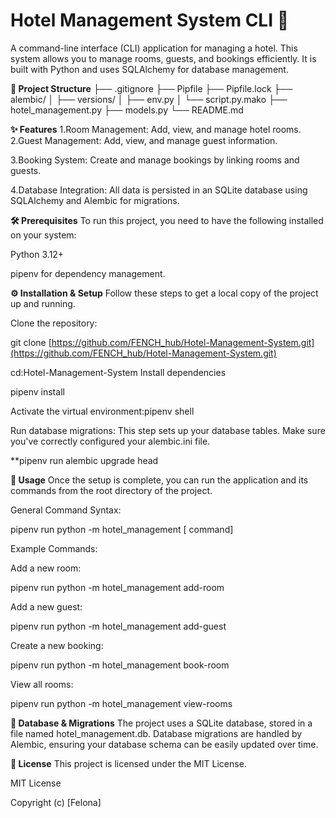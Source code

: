 # Hotel Management System CLI 🏨

A command-line interface (CLI) application for managing a hotel. This system allows you to manage rooms, guests, and bookings efficiently. It is built with Python and uses SQLAlchemy for database management.

**📁 Project Structure**
├── .gitignore
├── Pipfile
├── Pipfile.lock
├── alembic/
│   ├── versions/
│   ├── env.py
│   └── script.py.mako
├── hotel_management.py
├── models.py
└── README.md

**✨ Features**
  1.Room Management: Add, view, and manage hotel rooms.
  2.Guest Management: Add, view, and manage guest information.

  3.Booking System: Create and manage bookings by linking rooms and guests.

  4.Database Integration: All data is persisted in an SQLite database using SQLAlchemy and Alembic for migrations.


**🛠️ Prerequisites**
To run this project, you need to have the following installed on your system:

Python 3.12+

pipenv for dependency management.

**⚙️ Installation & Setup**
Follow these steps to get a local copy of the project up and running.

Clone the repository:

git clone [https://github.com/FENCH_hub/Hotel-Management-System.git](https://github.com/FENCH_hub/Hotel-Management-System.git)

cd:Hotel-Management-System
Install dependencies

pipenv install

Activate the virtual environment:pipenv shell


Run database migrations:
This step sets up your database tables. Make sure you've correctly configured your alembic.ini file.

**pipenv run alembic upgrade head


**🚀 Usage**
Once the setup is complete, you can run the application and its commands from the root directory of the project.

General Command Syntax:

pipenv run python -m hotel_management [ command]

Example Commands:

Add a new room:

pipenv run python -m hotel_management add-room




Add a new guest:

pipenv run python -m hotel_management add-guest




Create a new booking:

pipenv run python -m hotel_management book-room




View all rooms:

pipenv run python -m hotel_management view-rooms


**📝 Database & Migrations**
The project uses a SQLite database, stored in a file named hotel_management.db. Database migrations are handled by Alembic, ensuring your database schema can be easily updated over time.

**📄 License**
This project is licensed under the MIT License.

MIT License

Copyright (c) [Felona]
